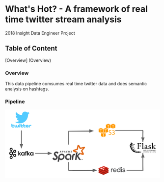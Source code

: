 # What's Hot? - A framework of real time twitter stream analysis
2018 Insight Data Engineer Project

## Table of Content
[Overview] (Overview)

### Overview
This data pipeline comsumes real time twitter data and does semantic analysis on hashtags.

### Pipeline

![alt tag](images/data_pipeline.png "twitter semantic analysis")
